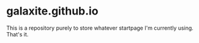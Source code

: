 # galaxite.github.io
This is a repository purely to store whatever startpage I'm currently using. That's it.
